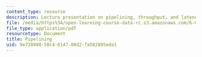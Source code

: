 ```yaml
---
content_type: resource
description: Lecture presentation on pipelining, throughput, and latency.
file: /media/https%3A/open-learning-course-data-rc.s3.amazonaws.com/6-004-computation-structures-spring-2009/9e72898050c4614780d2fa582895eda3_MIT6_004s09_lec08.pdf
file_type: application/pdf
resourcetype: Document
title: Pipelining
uid: 9e728980-50c4-6147-80d2-fa582895eda3
---
```


